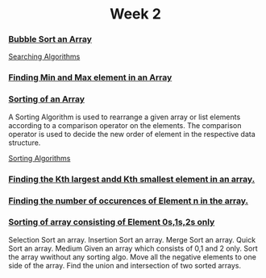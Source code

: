 <h1 align="center">Week 2</h1>

### [Bubble Sort an Array](https://www.geeksforgeeks.org/bubble-sort/)

[Searching Algorithms](https://www.geeksforgeeks.org/searching-algorithms/)

### [Finding Min and Max element in an Array](https://www.geeksforgeeks.org/maximum-and-minimum-in-an-array/)


### [Sorting of an Array](https://www.geeksforgeeks.org/sorting-algorithms/)

A Sorting Algorithm is used to rearrange a given array or list elements according to a comparison operator on the elements. The comparison operator is used to decide the new order of element in the respective data structure.

[Sorting Algorithms](https://www.geeksforgeeks.org/sorting-algorithms/)

### [Finding the Kth largest andd Kth smallest element in an array.](https://www.geeksforgeeks.org/kth-smallestlargest-element-unsorted-array/)

### [Finding the number of occurences of Element n in the array.](https://www.geeksforgeeks.org/count-number-of-occurrences-or-frequency-in-a-sorted-array/)

### [Sorting of array consisting of Element 0s,1s,2s only](https://www.geeksforgeeks.org/sort-an-array-of-0s-1s-and-2s/)


Selection Sort an array.
Insertion Sort an array.
Merge Sort an array.
Quick Sort an array.
Medium
Given an array which consists of 0,1 and 2 only. Sort the array wwithout any sorting algo.
Move all the negative elements to one side of the array.
Find the union and intersection of two sorted arrays.
